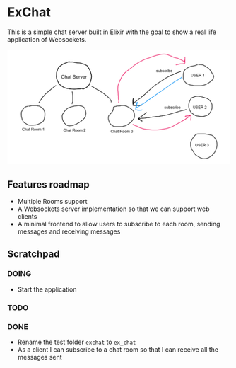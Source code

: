 # ExChat

This is a simple chat server built in Elixir with the goal to show a real life application of Websockets.


![the sketch](/sketch.png?raw=true)

## Features roadmap

- Multiple Rooms support
- A Websockets server implementation so that we can support web clients
- A minimal frontend to allow users to subscribe to each room, sending messages and receiving messages

## Scratchpad

### DOING

- Start the application

### TODO

### DONE

- Rename the test folder `exchat` to `ex_chat`
- As a client I can subscribe to a chat room so that I can receive all the messages sent
